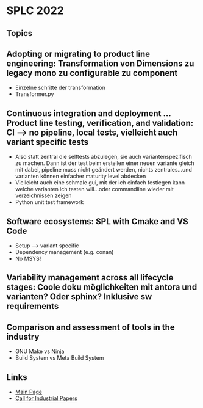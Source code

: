 # SPLC 2022

## Topics

## Adopting or migrating to product line engineering: Transformation von Dimensions zu legacy mono zu configurable zu component

* Einzelne schritte der transformation
* Transformer.py

## Continuous integration and deployment … Product line testing, verification, and validation: CI --> no pipeline, local tests, vielleicht auch variant specific tests

* Also statt zentral die selftests abzulegen, sie auch variantenspezifisch zu machen. Dann ist der test beim erstellen einer neuen variante gleich mit dabei, pipeline muss nicht geändert werden, nichts zentrales…und varianten können einfacher maturity level abdecken
* Vielleicht auch eine schmale gui, mit der ich einfach festlegen kann welche varianten ich testen will…oder commandline wieder mit verzeichnissen zeigen
* Python unit test framework

## Software ecosystems: SPL with Cmake and VS Code

* Setup --> variant specific
* Dependency management (e.g. conan)
* No MSYS!

## Variability management across all lifecycle stages: Coole doku möglichkeiten mit antora und varianten? Oder sphinx? Inklusive sw requirements

## Comparison and assessment of tools in the industry

* GNU Make vs Ninja
* Build System vs Meta Build System

## Links

* [Main Page](https://2022.splc.net/)
* [Call for Industrial Papers](https://2022.splc.net/calls/call-for-industrial-papers/)